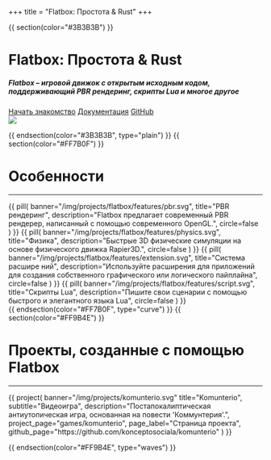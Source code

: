 +++
title = "Flatbox: Простота & Rust"
+++

{{ section(color="#3B3B3B") }}

<div class="container row">
     <div class="col-lg-6 col-12 order-lg-1 order-2 ps-lg-5 ps-md-5 pt-3 animate__animated animate__fadeIn">
         <h1 class="display-1 bold">Flatbox: Простота &amp; Rust</h1>
         <h5 class="mb-3 lh-base">Flatbox – игровой движок с открытым исходным кодом, поддерживающий PBR рендеринг, скрипты Lua и многое другое</h5>
         <a class="btn btn-primary m-1" href="https://konceptosociala.eu.org/flatbox"><i class="fa fa-rocket" aria-hidden="true"></i> Начать знакомство</a>
         <a class="btn btn-outline-warning m-1" href="https://docs.rs/despero"><i class="fa fa-book" aria-hidden="true"></i> Документация</a>
         <a class="btn btn-outline-light m-1" href="https://github.com/konceptosociala/flatbox"><i class="fa fa-github" aria-hidden="true"></i> GitHub</a>
     </div>
     <div class="col-lg-6 col-12 order-lg-2 order-1 pt-3 animate__animated animate__fadeIn animate__delay-1s text-center">
         <img src="/img/flatbox_logo.png" class="w-75 p-lg-5 p-3 float-lg-end"/>
     </div>
</div>

{{ endsection(color="#3B3B3B", type="plain") }}
{{ section(color="#FF7B0F") }}

# Особенности
<hr class="big-hr">
<div class="row">
     {{
         pill(
             banner="/img/projects/flatbox/features/pbr.svg",
             title="PBR рендеринг",
             description="Flatbox предлагает современный PBR рендерер, написанный с помощью современного OpenGL.",
             circle=false
         )
     }}
     {{
         pill(
             banner="/img/projects/flatbox/features/physics.svg",
             title="Физика",
             description="Быстрые 3D физические симуляции на основе физического движка Rapier3D.",
             circle=false
         )
     }}
     {{
         pill(
             banner="/img/projects/flatbox/features/extension.svg",
             title="Система расшире ний",
             description="Используйте расширения для приложений для создания собственного графического или логического пайплайна",
             circle=false
         )
     }}
     {{
         pill(
             banner="/img/projects/flatbox/features/script.svg",
             title="Скрипты Lua",
             description="Пишите свои сценарии с помощью быстрого и элегантного языка Lua",
             circle=false
         )
     }}
</div>
{{ endsection(color="#FF7B0F", type="curve") }}
{{ section(color="#FF9B4E") }}

# Проекты, созданные с помощью Flatbox
<hr class="big-hr">
<div class="row">
     {{
         project(
             banner="/img/projects/komunterio.svg"
             title="Komunterio",
             subtitle="Видеоигра",
             description="Постапокалиптическая антиутопическая игра, основанная на повести 'Коммунтерия'.",
             project_page="games/komunterio",
             page_label="Страница проекта",
             github_page="https://github.com/konceptosociala/komunterio"
         )
     }}
</div>

{{ endsection(color="#FF9B4E", type="waves") }}

